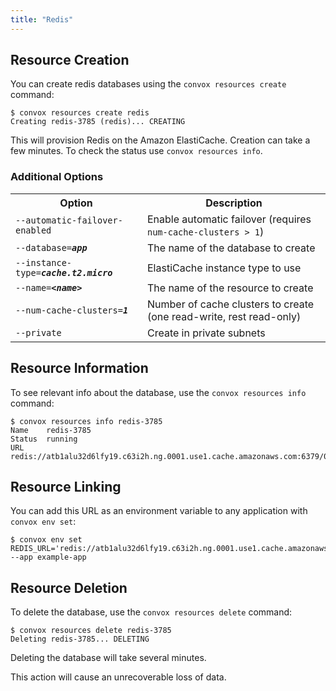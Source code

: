 ```yaml
---
title: "Redis"
---
```


## Resource Creation

You can create redis databases using the `convox resources create` command:

    $ convox resources create redis
    Creating redis-3785 (redis)... CREATING

This will provision Redis on the Amazon ElastiCache. Creation can take a few minutes. To check the status use `convox resources info`.

### Additional Options

<table>
  <tr><th>Option</th><th>Description</th></tr>
  <tr><td><code>--automatic-failover-enabled</code></td><td>Enable automatic failover (requires <code>num-cache-clusters > 1</code>)</td></tr>
  <tr><td><code>--database=<b><i>app</i></b></code></td><td>The name of the database to create</td></tr>
  <tr><td><code>--instance-type=<b><i>cache.t2.micro</i></b></code></td><td>ElastiCache instance type to use</td></tr>
  <tr><td><code>--name=<b><i>&lt;name&gt;</i></b></code></td><td>The name of the resource to create</td></tr>
  <tr><td><code>--num-cache-clusters=<b><i>1</i></b></code></td><td>Number of cache clusters to create (one read-write, rest read-only)</td></tr>
  <tr><td><code>--private</code></td><td>Create in private subnets</td></tr>
</table>

## Resource Information

To see relevant info about the database, use the `convox resources info` command:

    $ convox resources info redis-3785
    Name    redis-3785
    Status  running
    URL     redis://atb1alu32d6lfy19.c63i2h.ng.0001.use1.cache.amazonaws.com:6379/0

## Resource Linking

You can add this URL as an environment variable to any application with `convox env set`:

    $ convox env set REDIS_URL='redis://atb1alu32d6lfy19.c63i2h.ng.0001.use1.cache.amazonaws.com:6379/0' --app example-app

## Resource Deletion

To delete the database, use the `convox resources delete` command:

    $ convox resources delete redis-3785
    Deleting redis-3785... DELETING

Deleting the database will take several minutes.

<div class="block-callout block-show-callout type-warning" markdown="1">
This action will cause an unrecoverable loss of data.
</div>
